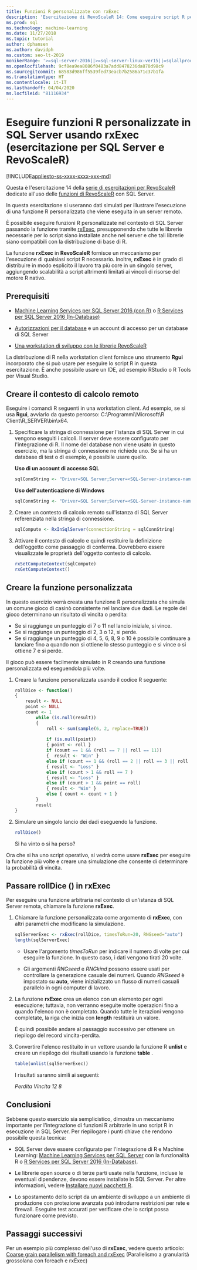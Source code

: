 ```yaml
---
title: Funzioni R personalizzate con rxExec
description: 'Esercitazione di RevoScaleR 14: Come eseguire script R personalizzati in SQL Server usando le funzioni RevoScaleR.'
ms.prod: sql
ms.technology: machine-learning
ms.date: 11/27/2018
ms.topic: tutorial
author: dphansen
ms.author: davidph
ms.custom: seo-lt-2019
monikerRange: '>=sql-server-2016||>=sql-server-linux-ver15||=sqlallproducts-allversions'
ms.openlocfilehash: 9cf8ea9ea8086f0483a7add8478236da870d98c9
ms.sourcegitcommit: 68583d986ff5539fed73eacb7b2586a71c37b1fa
ms.translationtype: HT
ms.contentlocale: it-IT
ms.lasthandoff: 04/04/2020
ms.locfileid: "81116934"
---
```

# <a name="run-custom-r-functions-on-sql-server-using-rxexec-sql-server-and-revoscaler-tutorial"></a>Eseguire funzioni R personalizzate in SQL Server usando rxExec (esercitazione per SQL Server e RevoScaleR)
[!INCLUDE[appliesto-ss-xxxx-xxxx-xxx-md](../../includes/appliesto-ss-xxxx-xxxx-xxx-md.md)]

Questa è l'esercitazione 14 della [serie di esercitazioni per RevoScaleR](deepdive-data-science-deep-dive-using-the-revoscaler-packages.md) dedicate all'uso delle [funzioni di RevoScaleR](https://docs.microsoft.com/machine-learning-server/r-reference/revoscaler/revoscaler) con SQL Server.

In questa esercitazione si useranno dati simulati per illustrare l'esecuzione di una funzione R personalizzata che viene eseguita in un server remoto.

È possibile eseguire funzioni R personalizzate nel contesto di SQL Server passando la funzione tramite [rxExec](https://docs.microsoft.com/machine-learning-server/r-reference/revoscaler/rxexec), presupponendo che tutte le librerie necessarie per lo script siano installate anche nel server e che tali librerie siano compatibili con la distribuzione di base di R. 

La funzione **rxExec** in **RevoScaleR** fornisce un meccanismo per l'esecuzione di qualsiasi script R necessario. Inoltre, **rxExec** è in grado di distribuire in modo esplicito il lavoro tra più core in un singolo server, aggiungendo scalabilità a script altrimenti limitati ai vincoli di risorse del motore R nativo.

## <a name="prerequisites"></a>Prerequisiti

+ [Machine Learning Services per SQL Server 2016 (con R)](../install/sql-machine-learning-services-windows-install.md) o [R Services per SQL Server 2016 (In-Database)](../install/sql-r-services-windows-install.md)
  
+ [Autorizzazioni per il database](../security/user-permission.md) e un account di accesso per un database di SQL Server

+ [Una workstation di sviluppo con le librerie RevoScaleR](../r/set-up-a-data-science-client.md)

La distribuzione di R nella workstation client fornisce uno strumento **Rgui** incorporato che si può usare per eseguire lo script R in questa esercitazione. È anche possibile usare un IDE, ad esempio RStudio o R Tools per Visual Studio.

## <a name="create-the-remote-compute-context"></a>Creare il contesto di calcolo remoto

Eseguire i comandi R seguenti in una workstation client. Ad esempio, se si usa **Rgui**, avviarlo da questo percorso: C:\Programmi\Microsoft\R Client\R_SERVER\bin\x64\.

1. Specificare la stringa di connessione per l'istanza di SQL Server in cui vengono eseguiti i calcoli. Il server deve essere configurato per l'integrazione di R. Il nome del database non viene usato in questo esercizio, ma la stringa di connessione ne richiede uno. Se si ha un database di test o di esempio, è possibile usare quello.

    **Uso di un account di accesso SQL**

    ```R
    sqlConnString <- "Driver=SQL Server;Server=<SQL-Server-instance-name>; Database=<database-name>;Uid=<SQL-user-name>;Pwd=<password>"
    ```

    **Uso dell'autenticazione di Windows**

    ```R
    sqlConnString <- "Driver=SQL Server;Server=<SQL-Server-instance-name>;Database=<database-name>;Trusted_Connection=True"
    ```

2. Creare un contesto di calcolo remoto sull'istanza di SQL Server referenziata nella stringa di connessione.

    ```R
    sqlCompute <- RxInSqlServer(connectionString = sqlConnString)
    ```

3. Attivare il contesto di calcolo e quindi restituire la definizione dell'oggetto come passaggio di conferma. Dovrebbero essere visualizzate le proprietà dell'oggetto contesto di calcolo.

    ```R
    rxSetComputeContext(sqlCompute)
    rxGetComputeContext()
    ```

## <a name="create-the-custom-function"></a>Creare la funzione personalizzata

In questo esercizio verrà creata una funzione R personalizzata che simula un comune gioco di casinò consistente nel lanciare due dadi. Le regole del gioco determinano un risultato di vincita o perdita:

+ Se si raggiunge un punteggio di 7 o 11 nel lancio iniziale, si vince.
+ Se si raggiunge un punteggio di 2, 3 o 12, si perde.
+ Se si raggiunge un punteggio di 4, 5, 6, 8, 9 o 10 è possibile continuare a lanciare fino a quando non si ottiene lo stesso punteggio e si vince o si ottiene 7 e si perde.

Il gioco può essere facilmente simulato in R creando una funzione personalizzata ed eseguendola più volte.

1.  Creare la funzione personalizzata usando il codice R seguente:
  
    ```R
    rollDice <- function()
    {
        result <- NULL
        point <- NULL
        count <- 1
            while (is.null(result))
            {
                roll <- sum(sample(6, 2, replace=TRUE))
  
                if (is.null(point))
                { point <- roll }
                if (count == 1 && (roll == 7 || roll == 11))
                {  result <- "Win" }
                else if (count == 1 && (roll == 2 || roll == 3 || roll == 12))
                { result <- "Loss" }
                else if (count > 1 && roll == 7 )
                { result <- "Loss" }
                else if (count > 1 && point == roll)
                { result <- "Win" }
                else { count <- count + 1 }
            }
            result
    }
    ```
  
2.  Simulare un singolo lancio dei dadi eseguendo la funzione.
  
    ```R
    rollDice()
    ```
  
    Si ha vinto o si ha perso?
  
Ora che si ha uno script operativo, si vedrà come usare **rxExec** per eseguire la funzione più volte e creare una simulazione che consente di determinare la probabilità di vincita.

## <a name="pass-rolldice-in-rxexec"></a>Passare rollDice () in rxExec

Per eseguire una funzione arbitraria nel contesto di un'istanza di SQL Server remota, chiamare la funzione **rxExec**.

1. Chiamare la funzione personalizzata come argomento di **rxExec**, con altri parametri che modificano la simulazione.
  
    ```R
    sqlServerExec <- rxExec(rollDice, timesToRun=20, RNGseed="auto")
    length(sqlServerExec)
    ```
  
    + Usare l'argomento *timesToRun* per indicare il numero di volte per cui eseguire la funzione.  In questo caso, i dati vengono tirati 20 volte.
  
    + Gli argomenti *RNGseed* e *RNGkind* possono essere usati per controllare la generazione casuale dei numeri. Quando *RNGseed* è impostato su **auto**, viene inizializzato un flusso di numeri casuali parallelo in ogni computer di lavoro.
  
2. La funzione **rxExec** crea un elenco con un elemento per ogni esecuzione; tuttavia, non verranno eseguite molte operazioni fino a quando l'elenco non è completato. Quando tutte le iterazioni vengono completate, la riga che inizia con **length** restituirà un valore.
  
    È quindi possibile andare al passaggio successivo per ottenere un riepilogo del record vincita-perdita.
  
3. Convertire l'elenco restituito in un vettore usando la funzione R **unlist** e creare un riepilogo dei risultati usando la funzione **table** .
  
    ```R
    table(unlist(sqlServerExec))
    ```
  
    I risultati saranno simili ai seguenti:
  
     *Perdita  Vincita* *12  8*

## <a name="conclusion"></a>Conclusioni

Sebbene questo esercizio sia semplicistico, dimostra un meccanismo importante per l'integrazione di funzioni R arbitrarie in uno script R in esecuzione in SQL Server. Per riepilogare i punti chiave che rendono possibile questa tecnica:

+ SQL Server deve essere configurato per l'integrazione di R e Machine Learning: [Machine Learning Services per SQL Server](../install/sql-machine-learning-services-windows-install.md) con la funzionalità R o [R Services per SQL Server 2016 (In-Database)](../install/sql-r-services-windows-install.md).

+ Le librerie open source o di terze parti usate nella funzione, incluse le eventuali dipendenze, devono essere installate in SQL Server. Per altre informazioni, vedere [Installare nuovi pacchetti R](../package-management/install-additional-r-packages-on-sql-server.md).

+ Lo spostamento dello script da un ambiente di sviluppo a un ambiente di produzione con protezione avanzata può introdurre restrizioni per rete e firewall. Eseguire test accurati per verificare che lo script possa funzionare come previsto.

## <a name="next-steps"></a>Passaggi successivi

Per un esempio più complesso dell'uso di **rxExec**, vedere questo articolo: [Coarse grain parallelism with foreach and rxExec](https://blog.revolutionanalytics.com/2015/04/coarse-grain-parallelism-with-foreach-and-rxexec.html) (Parallelismo a granularità grossolana con foreach e rxExec)
